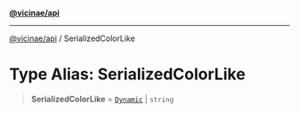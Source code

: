 [**@vicinae/api**](../README.md)

***

[@vicinae/api](../README.md) / SerializedColorLike

# Type Alias: SerializedColorLike

> **SerializedColorLike** = [`Dynamic`](../@vicinae/namespaces/Color/type-aliases/Dynamic.md) \| `string`
